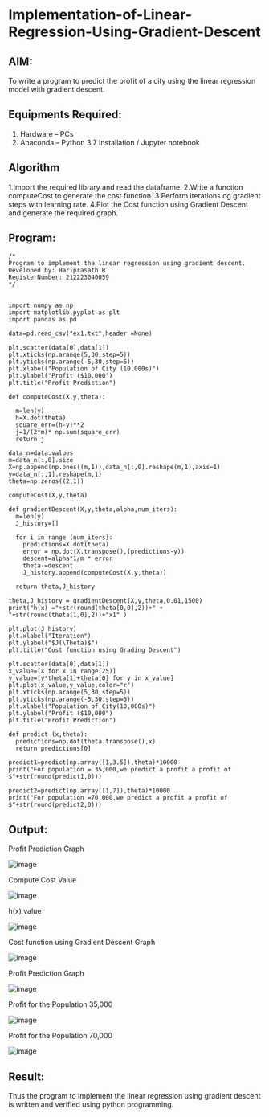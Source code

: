 # Implementation-of-Linear-Regression-Using-Gradient-Descent

## AIM:
To write a program to predict the profit of a city using the linear regression model with gradient descent.

## Equipments Required:
1. Hardware – PCs
2. Anaconda – Python 3.7 Installation / Jupyter notebook

## Algorithm
1.Import the required library and read the dataframe.
2.Write a function computeCost to generate the cost function.
3.Perform iterations og gradient steps with learning rate.
4.Plot the Cost function using Gradient Descent and generate the required graph.
## Program:
```
/*
Program to implement the linear regression using gradient descent.
Developed by: Hariprasath R
RegisterNumber: 212223040059 
*/
```

```

import numpy as np
import matplotlib.pyplot as plt
import pandas as pd

data=pd.read_csv("ex1.txt",header =None)

plt.scatter(data[0],data[1])
plt.xticks(np.arange(5,30,step=5))
plt.yticks(np.arange(-5,30,step=5))
plt.xlabel("Population of City (10,000s)")
plt.ylabel("Profit ($10,000")
plt.title("Profit Prediction")

def computeCost(X,y,theta):

  m=len(y)
  h=X.dot(theta)
  square_err=(h-y)**2
  j=1/(2*m)* np.sum(square_err)
  return j

data_n=data.values
m=data_n[:,0].size
X=np.append(np.ones((m,1)),data_n[:,0].reshape(m,1),axis=1)
y=data_n[:,1].reshape(m,1)
theta=np.zeros((2,1))

computeCost(X,y,theta)

def gradientDescent(X,y,theta,alpha,num_iters):
  m=len(y)
  J_history=[]

  for i in range (num_iters):
    predictions=X.dot(theta)
    error = np.dot(X.transpose(),(predictions-y))
    descent=alpha*1/m * error
    theta-=descent
    J_history.append(computeCost(X,y,theta))

  return theta,J_history  

theta,J_history = gradientDescent(X,y,theta,0.01,1500)
print("h(x) ="+str(round(theta[0,0],2))+" + "+str(round(theta[1,0],2))+"x1" )

plt.plot(J_history)
plt.xlabel("Iteration")
plt.ylabel("$J(\Theta)$")
plt.title("Cost function using Grading Descent")

plt.scatter(data[0],data[1])
x_value=[x for x in range(25)]
y_value=[y*theta[1]+theta[0] for y in x_value]
plt.plot(x_value,y_value,color="r")
plt.xticks(np.arange(5,30,step=5))
plt.yticks(np.arange(-5,30,step=5))
plt.xlabel("Population of City(10,000s)")
plt.ylabel("Profit ($10,000")
plt.title("Profit Prediction")

def predict (x,theta):
  predictions=np.dot(theta.transpose(),x)
  return predictions[0]

predict1=predict(np.array([1,3.5]),theta)*10000
print("For population = 35,000,we predict a profit a profit of $"+str(round(predict1,0)))

predict2=predict(np.array([1,7]),theta)*10000
print("For population =70,000,we predict a profit a profit of $"+str(round(predict2,0)))  
```

## Output:
Profit Prediction Graph


![image](https://github.com/user-attachments/assets/1d4473e2-4693-4dcc-a0f7-444d9048a7fc)


Compute Cost Value


![image](https://github.com/user-attachments/assets/670b3d29-a3c3-4f5d-9d3d-c1599285cdaf)


h(x) value


![image](https://github.com/user-attachments/assets/ae85a1e9-2125-4273-a89b-febbb2813e71)


Cost function using Gradient Descent Graph


![image](https://github.com/user-attachments/assets/7c69681e-1e2c-49f7-8f12-236b944f80e6)


Profit Prediction Graph


![image](https://github.com/user-attachments/assets/2b0e41b3-4785-4c12-ae91-553248da6a90)


Profit for the Population 35,000


![image](https://github.com/user-attachments/assets/1c8c77de-88d3-425c-97ee-7dccfd1490cc)


Profit for the Population 70,000


![image](https://github.com/user-attachments/assets/e5bd7198-2588-4c14-a7b1-d617166aaf75)

## Result:
Thus the program to implement the linear regression using gradient descent is written and verified using python programming.
